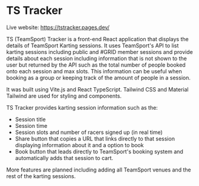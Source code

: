 <h1>TS Tracker</h1>
<p>Live website: <a href="https://tstracker.pages.dev/">https://tstracker.pages.dev/</a></p>
<p>TS (TeamSport) Tracker is a front-end React application that displays the details of TeamSport Karting sessions. It uses TeamSport's API to list karting sessions including public and #GRID member sessions and provide details about each session including information that is not shown to the user but returned by the API such as the total number of people booked onto each session and max slots. This information can be useful when booking as a group or keeping track of the amount of people in a session.</p> 
<p>It was built using Vite.js and React TypeScript. Tailwind CSS and Material Tailwind are used for styling and components.</p>
<p>TS Tracker provides karting session information such as the:</p>
<ul>
  <li>Session title</li>
  <li>Session time</li>
  <li>Session slots and number of racers signed up (in real time)</li>
  <li>Share button that copies a URL that links directly to that session displaying information about it and a option to book</li>
  <li>Book button that leads directly to TeamSport's booking system and automatically adds that session to cart.</li>
</ul>
<p>More features are planned including adding all TeamSport venues and the rest of the karting sessions.</p>
